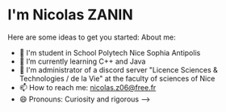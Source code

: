 <h1 text-align="center">I'm Nicolas ZANIN</h1>

Here are some ideas to get you started:
About me:

- 📖 I'm student in School Polytech Nice Sophia Antipolis
- 🌱 I’m currently learning C++ and Java
- 📡 I'm administrator of a discord server "Licence Sciences & Technologies / de la Vie" at the faculty of sciences of Nice
- 📫 How to reach me: nicolas.z06@free.fr
- 😄 Pronouns: Curiosity and rigorous
-->
